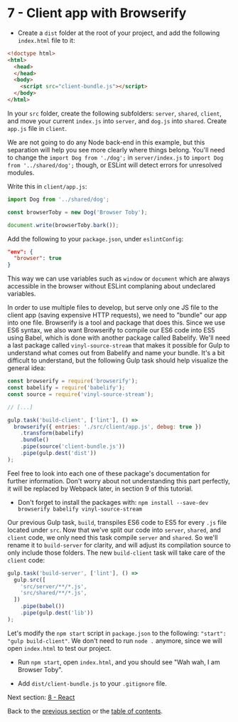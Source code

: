 # 7 - Client app with Browserify

- Create a `dist` folder at the root of your project, and add the following `index.html` file to it:

```html
<!doctype html>
<html>
  <head>
  </head>
  <body>
    <script src="client-bundle.js"></script>
  </body>
</html>
```

In your `src` folder, create the following subfolders: `server`, `shared`, `client`, and move your current `index.js` into `server`, and `dog.js` into `shared`. Create `app.js` file in `client`.

We are not going to do any Node back-end in this example, but this separation will help you see more clearly where things belong. You'll need to change the `import Dog from './dog';` in `server/index.js` to `import Dog from '../shared/dog';` though, or ESLint will detect errors for unresolved modules.

Write this in `client/app.js`:

```javascript
import Dog from '../shared/dog';

const browserToby = new Dog('Browser Toby');

document.write(browserToby.bark());
```

Add the following to your `package.json`, under `eslintConfig`:

```json
"env": {
  "browser": true
}
```
This way we can use variables such as `window` or `document` which are always accessible in the browser without ESLint complaning about undeclared variables.

In order to use multiple files to develop, but serve only one JS file to the client app (saving expensive HTTP requests), we need to "bundle" our app into one file. Browserify is a tool and package that does this. Since we use ES6 syntax, we also want Browserify to compile our ES6 code into ES5 using Babel, which is done with another package called Babelify. We'll need a last package called `vinyl-source-stream` that makes it possible for Gulp to understand what comes out from Babelify and name your bundle. It's a bit difficult to understand, but the following Gulp task should help visualize the general idea:

```javascript
const browserify = require('browserify');
const babelify = require('babelify');
const source = require('vinyl-source-stream');

// [...]

gulp.task('build-client', ['lint'], () =>
  browserify({ entries: './src/client/app.js', debug: true })
    .transform(babelify)
    .bundle()
    .pipe(source('client-bundle.js'))
    .pipe(gulp.dest('dist'))
);
```
Feel free to look into each one of these package's documentation for further information. Don't worry about not understanding this part perfectly, it will be replaced by Webpack later, in section 9 of this tutorial.

- Don't forget to install the packages with: `npm install --save-dev browserify babelify vinyl-source-stream`

Our previous Gulp task, `build`, transpiles ES6 code to ES5 for every `.js` file located under `src`. Now that we've split our code into `server`, `shared`, and `client` code, we only need this task compile `server` and `shared`. So we'll rename it to `build-server` for clarity, and will adjust its compilation source to only include those folders. The new `build-client` task will take care of the `client` code:
```javascript
gulp.task('build-server', ['lint'], () =>
  gulp.src([
    'src/server/**/*.js',
    'src/shared/**/*.js',
  ])
    .pipe(babel())
    .pipe(gulp.dest('lib'))
);
```

Let's modify the `npm start` script in `package.json` to the following: `"start": "gulp build-client"`. We don't need to run `node .` anymore, since we will open `index.html` to test our project.

- Run `npm start`, open `index.html`, and you should see "Wah wah, I am Browser Toby".

- Add `dist/client-bundle.js` to your `.gitignore` file.


Next section: [8 - React](/8-react)

Back to the [previous section](/6-eslint) or the [table of contents](https://github.com/verekia/modern-js-stack-training).
